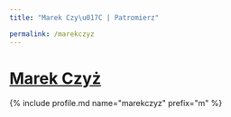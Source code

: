 ```yaml
---
title: "Marek Czy\u017C | Patromierz"

permalink: /marekczyz
---
```


# [Marek Czyż](https://patronite.pl/marekczyz)

{% include profile.md name="marekczyz" prefix="m" %}
